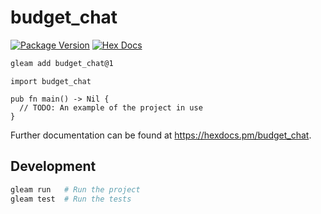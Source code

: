 # budget_chat

[![Package Version](https://img.shields.io/hexpm/v/budget_chat)](https://hex.pm/packages/budget_chat)
[![Hex Docs](https://img.shields.io/badge/hex-docs-ffaff3)](https://hexdocs.pm/budget_chat/)

```sh
gleam add budget_chat@1
```
```gleam
import budget_chat

pub fn main() -> Nil {
  // TODO: An example of the project in use
}
```

Further documentation can be found at <https://hexdocs.pm/budget_chat>.

## Development

```sh
gleam run   # Run the project
gleam test  # Run the tests
```
